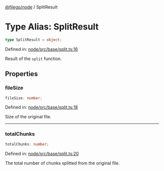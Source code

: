 [@filego/node](../README.md) / SplitResult

# Type Alias: SplitResult

```ts
type SplitResult = object;
```

Defined in: [node/src/base/split.ts:16](https://github.com/alpheusday/filego.js/blob/0b6198ac40a1ab78f90e02a6ab2598047e19ad06/packages/node/src/base/split.ts#L16)

Result of the `split` function.

## Properties

### fileSize

```ts
fileSize: number;
```

Defined in: [node/src/base/split.ts:18](https://github.com/alpheusday/filego.js/blob/0b6198ac40a1ab78f90e02a6ab2598047e19ad06/packages/node/src/base/split.ts#L18)

Size of the original file.

***

### totalChunks

```ts
totalChunks: number;
```

Defined in: [node/src/base/split.ts:20](https://github.com/alpheusday/filego.js/blob/0b6198ac40a1ab78f90e02a6ab2598047e19ad06/packages/node/src/base/split.ts#L20)

The total number of chunks splitted from the original file.
